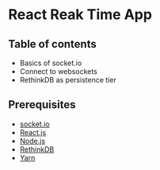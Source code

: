 # React Reak Time App

## Table of contents

- Basics of socket.io
- Connect to websockets
- RethinkDB as persistence tier

## Prerequisites

- [socket.io](https://socket.io/)
- [React.js](https://reactjs.org/)
- [Node.js](https://nodejs.org/es/)
- [RethinkDB](https://rethinkdb.com/)
- [Yarn](https://yarnpkg.com)

